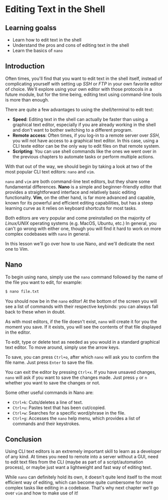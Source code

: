 # Editing Text in the Shell

## Learning goalss

- Learn how to edit text in the shell
- Understand the pros and cons of editing text in the shell
- Learn the basics of `nano`

## Introduction

Often times, you'll find that you want to edit text in the shell itself, instead of complicating yourself with setting up *SSH* or *FTP* in your own favorite editor of choice. We'll explore using your own editor with those protocols in a future module, but for the time being, editing text using command-line tools is more than enough. 

There are quite a few advantages to using the shell/terminal to edit text:

- **Speed**: Editing text in the shell can actually be faster than using a graphical text editor, especially if you are already working in the shell and don't want to bother switching to a different program.
- **Remote access**: Often times, if you log-in to a remote server over *SSH*, you will not have access to a graphical text editor. In this case, using a CLI texte editor can be the only way to edit files on that remote system.
- **Scripting**: You can use shell commands like the ones we went over in the previous chapters to automate tasks or perform multiple actions.

With that out of the way, we should begin by taking a look at two of the most popular CLI text editors: `nano` and `vim`.

`nano` and `vim` are both command-line text editors, but they share some fundamental differences. **Nano** is a simple and beginner-friendly editor that provides a straightforward interface and relatively basic editing functionality. **Vim**, on the other hand, is far more advanced and capable, known for its powerful and efficient editing capabilities, but has a steep learning curve as it relies on keyboard shortcuts for most tasks.

Both editors are very popular and come preinstalled on the majority of *Linux/UNIX* operating systems (e.g. MacOS, Ubuntu, etc.) In general, you can't go wrong with either one, though you will find it hard to work on more complex codebases with `nano` in general. 

In this lesson we'll go over how to use Nano, and we'll dedicate the next one to Vim.

## Nano

To begin using nano, simply use the `nano` command followed by the name of the file you want to edit, for example:

```bash
$ nano file.txt
```

You should now be in the `nano` editor! At the bottom of the screen you will see a list of commands with their respective keybinds: you can always fall back to these when in doubt.

As with most editors, if the file doesn't exist, `nano` will create it for you the moment you save. If it exists, you will see the contents of that file displayed in the editor.

To edit, type or delete text as needed as you would in a standard graphical text editor. To move around, simply use the arrow keys.

To save, you can press `Ctrl+o`, after which `nano` will ask you to confirm the file name. Just press `Enter` to save the file.

You can exit the editor by pressing `Ctrl+x`. If you have unsaved changes, `nano` will ask if you want to save the changes made. Just press `y` or `n` whether you want to save the changes or not.

Some other useful commands in Nano are:

- `Ctrl+k`: Cuts/deletes a line of text.
- `Ctrl+u`: Pastes text that has been cut/copied.
- `Ctrl+w`: Searches for a specific word/phrase in the file.
- `Ctrl+g`: Accesses the `nano` help menu, which provides a list of commands and their keystrokes.

## Conclusion

Using CLI text editors is an extremely important skill to learn as a developer of any kind. At times you need to remote into a server without a GUI, need to edit text files from the CLI (maybe as part of a script/automation process), or maybe just want a lightweight and fast way of editing text.

While `nano` can definitely hold its own, it doesn't quite lend itself to the most efficient way of editing, which can become quite cumbersome for more complex tasks like editing in a codebase. That's why next chapter we'll go over `vim` and how to make use of it!
